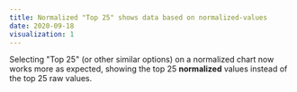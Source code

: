 ```yaml
---
title: Normalized "Top 25" shows data based on normalized-values
date: 2020-09-18
visualization: 1
---
```


Selecting "Top 25" (or other similar options) on a normalized chart now works more as expected, showing the top 25 **normalized** values instead of the top 25 raw values.